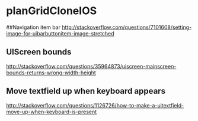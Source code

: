# planGridCloneIOS
##Navigation item bar
http://stackoverflow.com/questions/7101608/setting-image-for-uibarbuttonitem-image-stretched
## UIScreen bounds   
http://stackoverflow.com/questions/35964873/uiscreen-mainscreen-bounds-returns-wrong-width-height
## Move textfield up when keyboard appears   
http://stackoverflow.com/questions/1126726/how-to-make-a-uitextfield-move-up-when-keyboard-is-present

